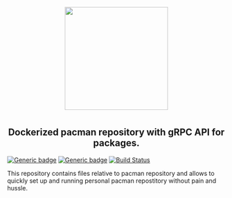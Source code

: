 <p align="center">
<img style="align: center; padding-left: 10px; padding-right: 10px; padding-bottom: 10px;" width="238px" height="238px" src="https://gitea.dancheg97.ru/repo-avatars/65-c2b763bfe9d206d7f362412b1e59e301" />
</p>

<h2 align="center">Dockerized pacman repository with gRPC API for packages.</h2>

[![Generic badge](https://img.shields.io/badge/LICENSE-GPLv3-red.svg)](https://gitea.dancheg97.ru/templates/go-sqlc/src/branch/main/LICENSE)
[![Generic badge](https://img.shields.io/badge/GITEA-REPO-blue.svg)](https://gitea.dancheg97.ru/templates/go-sqlc)
[![Build Status](https://drone.dancheg97.ru/api/badges/templates/go-sqlc/status.svg)](https://drone.dancheg97.ru/templates/go-sqlc)

This repository contains files relative to pacman repository and allows to quickly
set up and running personal pacman repostitory without pain and hussle.
